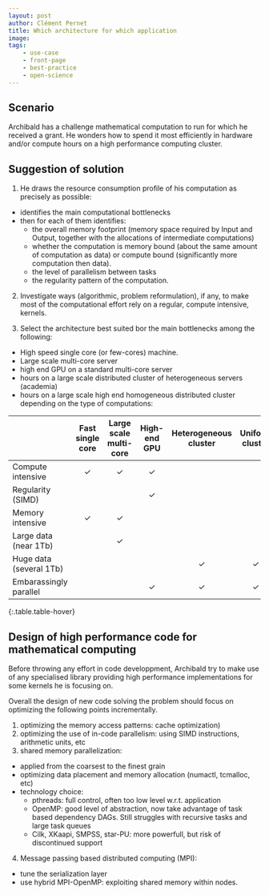 ```yaml
---
layout: post
author: Clément Pernet
title: Which architecture for which application
image:
tags:
    - use-case
    - front-page
    - best-practice
    - open-science
---
```


## Scenario

Archibald has a challenge mathematical computation to run for which he received a grant. He wonders how to spend it most efficiently in hardware and/or compute hours on a high performance computing cluster.

## Suggestion of solution


1.  He draws the resource consumption  profile of his computation as precisely as possible:
 - identifies the main computational bottlenecks
 - then for each of them identifies:
   * the overall memory footprint (memory space required by Input and Output, together with the allocations of intermediate computations)
   * whether the computation is memory bound (about the same amount of computation as data) or compute bound (significantly more computation then data).
   * the level of parallelism between tasks
   * the regularity pattern of the computation.

2. Investigate ways (algorithmic, problem reformulation), if any, to make most of the computational effort rely on a regular, compute intensive, kernels.

3. Select the architecture best suited bor the main bottlenecks among the following:
 - High speed single core (or few-cores) machine.
 - Large scale multi-core server 
 - high end GPU on a standard multi-core server
 - hours on a large scale distributed cluster of heterogeneous servers (academia)
 - hours on a large scale high end homogeneous distributed cluster
depending on the type of computations:

|                          |  Fast single core  |  Large scale multi-core  |  High-end GPU  |  Heterogeneous cluster  |  Uniform cluster   |
| ------------------------ | :----------------: | :----------------------: | :------------: | :---------------------: | :----------------: |
| Compute intensive        |      ✓             |           ✓              |       ✓        |                         |                    |
| Regularity (SIMD)        |                    |                          |       ✓        |                         |                    |
| Memory intensive         |      ✓             |           ✓              |                |                         |                    |
| Large data (near 1Tb)    |                    |           ✓              |                |                         |                    |
| Huge data (several 1Tb)  |                    |                          |                |            ✓            |        ✓           |
| Embarassingly parallel   |                    |                          |       ✓        |            ✓            |        ✓           |
{:.table.table-hover}

## Design of high performance code for mathematical computing

Before throwing any effort in code developpment, Archibald try to make use of any specialised library providing high performance implementations for some kernels he is focusing on.

Overall the design of new code solving the problem should focus on optimizing the following points incrementally.
 1. optimizing the memory access patterns: cache optimization)
 2. optimizing the use of in-code parallelism: using SIMD instructions, arithmetic units, etc
 3. shared memory parallelization:
  - applied from the coarsest to the finest grain
  - optimizing data placement and memory allocation (numactl, tcmalloc, etc)
  - technology choice:
    * pthreads: full control, often too low level w.r.t. application
    * OpenMP: good level of abstraction, now take advantage of task based dependency DAGs. Still struggles with recursive tasks and large task queues
    * Cilk, XKaapi, SMPSS, star-PU: more powerfull, but risk of discontinued support
 4. Message passing based distributed computing (MPI):
  - tune the serialization layer
  - use hybrid MPI-OpenMP: exploiting shared memory within nodes.


